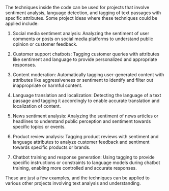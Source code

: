 The techniques inside the code can be used for projects that involve sentiment analysis, language detection, and tagging of text passages with specific attributes. Some project ideas where these techniques could be applied include:

1. Social media sentiment analysis: Analyzing the sentiment of user comments or posts on social media platforms to understand public opinion or customer feedback.

2. Customer support chatbots: Tagging customer queries with attributes like sentiment and language to provide personalized and appropriate responses.

3. Content moderation: Automatically tagging user-generated content with attributes like aggressiveness or sentiment to identify and filter out inappropriate or harmful content.

4. Language translation and localization: Detecting the language of a text passage and tagging it accordingly to enable accurate translation and localization of content.

5. News sentiment analysis: Analyzing the sentiment of news articles or headlines to understand public perception and sentiment towards specific topics or events.

6. Product review analysis: Tagging product reviews with sentiment and language attributes to analyze customer feedback and sentiment towards specific products or brands.

7. Chatbot training and response generation: Using tagging to provide specific instructions or constraints to language models during chatbot training, enabling more controlled and accurate responses.

These are just a few examples, and the techniques can be applied to various other projects involving text analysis and understanding.